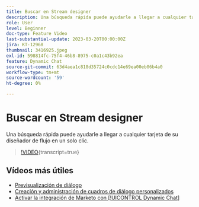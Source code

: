 ```yaml
---
title: Buscar en Stream designer
description: Una búsqueda rápida puede ayudarle a llegar a cualquier tarjeta de su diseñador de flujo en un solo clic.
role: User
level: Beginner
doc-type: Feature Video
last-substantial-update: 2023-03-20T00:00:00Z
jira: KT-12968
thumbnail: 3416925.jpeg
exl-id: 598814fc-75f4-46b8-8975-c0a1c43b92ea
feature: Dynamic Chat
source-git-commit: 63d4aea1c818d35724c0cdc14e69ea00eb06b4a0
workflow-type: tm+mt
source-wordcount: '59'
ht-degree: 0%

---
```


# Buscar en Stream designer

Una búsqueda rápida puede ayudarle a llegar a cualquier tarjeta de su diseñador de flujo en un solo clic.

>[!VIDEO](https://video.tv.adobe.com/v/3437243/?quality=12&learn=on&captions=spa){transcript=true}

## Vídeos más útiles

* [Previsualización de diálogo](dialogue-preview.md)
* [Creación y administración de cuadros de diálogo personalizados](dialogue-management.md)
* [Activar la integración de Marketo con [!UICONTROL Dynamic Chat]](marketo-integration.md)
